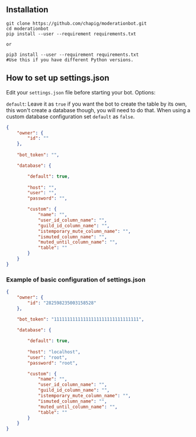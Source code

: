 ## Installation
```
git clone https://github.com/chapig/moderationbot.git
cd moderationbot
pip install --user --requirement requirements.txt

or

pip3 install --user --requirement requirements.txt
#Use this if you have different Python versions. 
```

## How to set up settings.json


Edit your `settings.json` file before starting your bot.
Options:

`default`: Leave it as `true` if you want the bot to create the table by its own, this won't create a database though, you will need to do that. When using a custom database configuration set `default` as `false`.

```json
{
    "owner": {
        "id": ""
    },
    
    "bot_token": "",

    "database": {

        "default": true,
        
        "host": "",
        "user": "",
        "password": "",

        "custom": {
            "name": "",
            "user_id_column_name": "",
            "guild_id_column_name": "",
            "istemporary_mute_column_name": "",
            "ismuted_column_name": "",
            "muted_until_column_name": "",
            "table": ""
        }
    }
}
```
### Example of basic configuration of settings.json
```json
{
    "owner": {
        "id": "282598235003158528"
    },
    
    "bot_token": "11111111111111111111111111111111",

    "database": {

        "default": true,
        
        "host": "localhost",
        "user": "root",
        "password": "root",

        "custom": {
            "name": "",
            "user_id_column_name": "",
            "guild_id_column_name": "",
            "istemporary_mute_column_name": "",
            "ismuted_column_name": "",
            "muted_until_column_name": "",
            "table": ""
        }
    }
}
```
